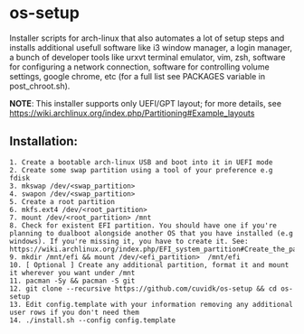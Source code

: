 # os-setup

Installer scripts for arch-linux that also automates a lot of setup steps and installs additional usefull software like i3 window manager, a login manager, a bunch of developer tools like urxvt terminal emulator, vim, zsh, software for configuring a network connection, software for controlling volume settings, google chrome, etc (for a full list see PACKAGES variable in post_chroot.sh).

**NOTE**: This installer supports only UEFI/GPT layout; for more details, see https://wiki.archlinux.org/index.php/Partitioning#Example_layouts

## Installation:
    1. Create a bootable arch-linux USB and boot into it in UEFI mode
    2. Create some swap partition using a tool of your preference e.g fdisk
    3. mkswap /dev/<swap_partition>
    4. swapon /dev/<swap_partition>
    5. Create a root partition
    6. mkfs.ext4 /dev/<root_partition>
    7. mount /dev/<root_partition> /mnt
    8. Check for existent EFI partition. You should have one if you're planning to dualboot alongside another OS that you have installed (e.g windows). If you're missing it, you have to create it. See: https://wiki.archlinux.org/index.php/EFI_system_partition#Create_the_partition
    9. mkdir /mnt/efi && mount /dev/<efi_partition>  /mnt/efi
    10. [ Optional ] Create any additional partition, format it and mount it wherever you want under /mnt
    11. pacman -Sy && pacman -S git
    12. git clone --recursive https://github.com/cuvidk/os-setup && cd os-setup
    13. Edit config.template with your information removing any additional user rows if you don't need them
    14. ./install.sh --config config.template

